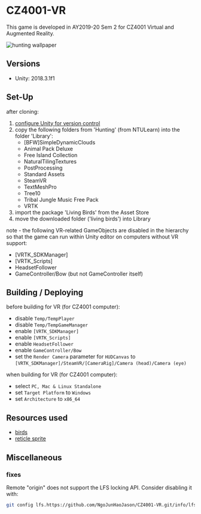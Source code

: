# CZ4001-VR

This game is developed in AY2019-20 Sem 2 for CZ4001 Virtual and Augmented Reality.

![hunting wallpaper](Hunting/Assets/Wallpaper/Deer-Hunting-Wallpapers.jpg)

## Versions

- Unity: 2018.3.1f1

## Set-Up

after cloning:

1. [configure Unity for version control](https://thoughtbot.com/blog/how-to-git-with-unity)
2. copy the following folders from 'Hunting' (from NTULearn) into the folder 'Library':
    - [BFW]SimpleDynamicClouds
    - Animal Pack Deluxe
    - Free Island Collection
    - NaturalTilingTextures
    - PostProcessing
    - Standard Assets
    - SteamVR
    - TextMeshPro
    - Tree10
    - Tribal Jungle Music Free Pack
    - VRTK
3. import the package 'Living Birds' from the Asset Store
4. move the downloaded folder ('living birds') into Library

note - the following VR-related GameObjects are disabled in the hierarchy so that the game can run within Unity editor on computers without VR support:

- [VRTK_SDKManager]
- [VRTK_Scripts]
- HeadsetFollower
- GameController/Bow (but not GameController itself)

## Building / Deploying

before building for VR (for CZ4001 computer):

- disable `Temp/TempPlayer`
- disable `Temp/TempGameManager`
- enable `[VRTK_SDKManager]`
- enable `[VRTK_Scripts]`
- enable `HeadsetFollower`
- enable `GameController/Bow`
- set the `Render Camera` parameter for `HUDCanvas` to `[VRTK_SDKManager]/SteamVR/[CameraRig]/Camera (head)/Camera (eye)`

when building for VR (for CZ4001 computer):

- select `PC, Mac & Linux Standalone`
- set `Target Platform` to `Windows`
- set `Architecture` to `x86_64`

## Resources used

- [birds](https://assetstore.unity.com/packages/3d/characters/animals/living-birds-15649)
- [reticle sprite](https://www.hiclipart.com/free-transparent-background-png-clipart-mryvr)

## Miscellaneous

### fixes

Remote "origin" does not support the LFS locking API. Consider disabling it with:

```bash
git config lfs.https://github.com/NgoJunHaoJason/CZ4001-VR.git/info/lfs.locksverify false
```
